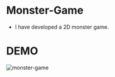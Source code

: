 # Monster-Game

- I have developed a 2D monster game.

# DEMO

![monster-game](https://user-images.githubusercontent.com/64928807/219821673-664889ff-5720-4070-9662-3875b1e4122e.gif)
